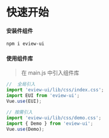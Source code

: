 # 快速开始

#### 安装件组件

```bash
npm i eview-ui
```

#### 使用组件库
> 在 main.js 中引入组件库
```javascript
//  全局引入
import 'eview-ui/lib/css/index.css';
import EUI from 'eview-ui';
Vue.use(EUI);

// 按需引入
import 'eview-ui/lib/css/demo.css';
import { Demo } from 'eview-ui';
Vue.use(Demo);
```